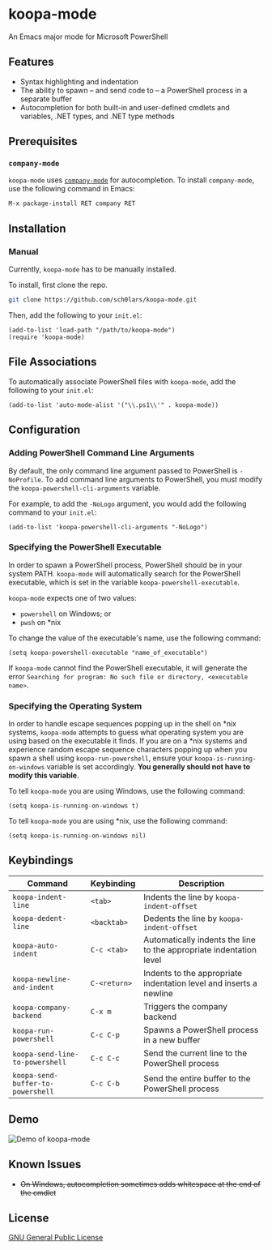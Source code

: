 # koopa-mode
An Emacs major mode for Microsoft PowerShell

## Features

* Syntax highlighting and indentation
* The ability to spawn – and send code to – a PowerShell process in a separate buffer
* Autocompletion for both built-in and user-defined cmdlets and variables, .NET types, and .NET type methods

## Prerequisites

### `company-mode`

`koopa-mode` uses [`company-mode`](https://company-mode.github.io/manual/Getting-Started.html) for autocompletion. To install `company-mode`, use the following command in Emacs:

```
M-x package-install RET company RET
```


## Installation

### Manual

Currently, `koopa-mode` has to be manually installed.

To install, first clone the repo.

```bash
git clone https://github.com/sch0lars/koopa-mode.git
```

Then, add the following to your `init.el`:

```emacs-lisp
(add-to-list 'load-path "/path/to/koopa-mode")
(require 'koopa-mode)
```

## File Associations

To automatically associate PowerShell files with `koopa-mode`, add the following to your `init.el`:

```emacs-lisp
(add-to-list 'auto-mode-alist '("\\.ps1\\'" . koopa-mode))
```

## Configuration

### Adding PowerShell Command Line Arguments

By default, the only command line argument passed to PowerShell is `-NoProfile`. To add command line arguments to PowerShell, you must modify the `koopa-powershell-cli-arguments` variable. 

For example, to add the `-NoLogo` argument, you would add the following command to your `init.el`:

```emacs-lisp
(add-to-list 'koopa-powershell-cli-arguments "-NoLogo")
```

### Specifying the PowerShell Executable

In order to spawn a PowerShell process, PowerShell should be in your system PATH. `koopa-mode` will automatically search for the PowerShell executable, which is set in the variable `koopa-powershell-executable`. 


`koopa-mode` expects one of two values:

* `powershell` on Windows; or
* `pwsh` on *nix

To change the value of the executable's name, use the following command:

```emacs-lisp
(setq koopa-powershell-executable "name_of_executable")
```

If `koopa-mode` cannot find the PowerShell executable, it will generate the error `Searching for program: No such file or directory, <executable name>`.

### Specifying the Operating System

In order to handle escape sequences popping up in the shell on *nix systems, `koopa-mode` attempts to guess what operating system you are using based on the executable it finds. If you are on a *nix systems and experience random escape sequence characters popping up when you spawn a shell using `koopa-run-powershell`, ensure your `koopa-is-running-on-windows` variable is set accordingly. **You generally should not have to modify this variable**.

To tell `koopa-mode` you are using Windows, use the following command:

```emacs-lisp
(setq koopa-is-running-on-windows t)
```

To tell `koopa-mode` you are using *nix, use the following command:

```emacs-lisp
(setq koopa-is-running-on-windows nil)
```


## Keybindings

| Command                           | Keybinding   | Description                                                         |
|-----------------------------------|--------------|---------------------------------------------------------------------|
| `koopa-indent-line`               | `<tab>`      | Indents the line by `koopa-indent-offset`                           |
| `koopa-dedent-line`               | `<backtab>`  | Dedents the line by `koopa-indent-offset`                           |
| `koopa-auto-indent`               | `C-c <tab>`  | Automatically indents the line to the appropriate indentation level |
| `koopa-newline-and-indent`        | `C-<return>` | Indents to the appropriate indentation level and inserts a newline  |
| `koopa-company-backend`           | `C-x m`      | Triggers the company backend                                        |
| `koopa-run-powershell`            | `C-c C-p`    | Spawns a PowerShell process in a new buffer                         |
| `koopa-send-line-to-powershell`   | `C-c C-c`    | Send the current line to the PowerShell process                     |
| `koopa-send-buffer-to-powershell` | `C-c C-b`    | Send the entire buffer to the PowerShell process                    |

## Demo

![Demo of koopa-mode](screenshots/koopa-mode-demo.GIF "Demo of koopa-mode")

## Known Issues

- ~~On Windows, autocompletion sometimes adds whitespace at the end of the cmdlet~~

## License

[GNU General Public License](https://www.gnu.org/licenses/gpl-3.0.en.html)
